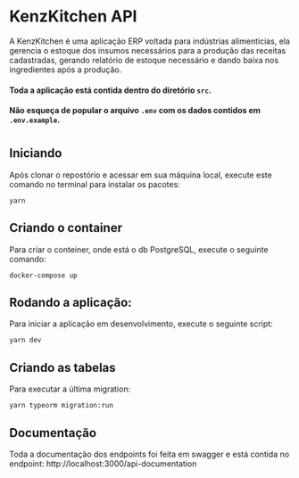# KenzKitchen API
A KenzKitchen é uma aplicação ERP voltada para indústrias alimentícias, ela gerencia o estoque dos insumos necessários para a produção das receitas cadastradas, gerando relatório de estoque necessário e dando baixa nos ingredientes após a produção.

#### Toda a aplicação está contida dentro do diretório `src`.
#### Não esqueça de popular o arquivo `.env` com os dados contidos em  `.env.example`.
# 
## Iniciando

Após clonar o repostório e acessar em sua máquina local, execute este comando no terminal para instalar os pacotes:

    yarn
## Criando o container
Para criar o conteiner, onde está o db PostgreSQL, execute o seguinte comando:

    docker-compose up

## Rodando a aplicação:
Para iniciar a aplicação em desenvolvimento, execute o seguinte script:

    yarn dev

## Criando as tabelas
Para executar a última migration:

    yarn typeorm migration:run

## Documentação
Toda a documentação dos endpoints foi feita em swagger e está contida no endpoint: http://localhost:3000/api-documentation
